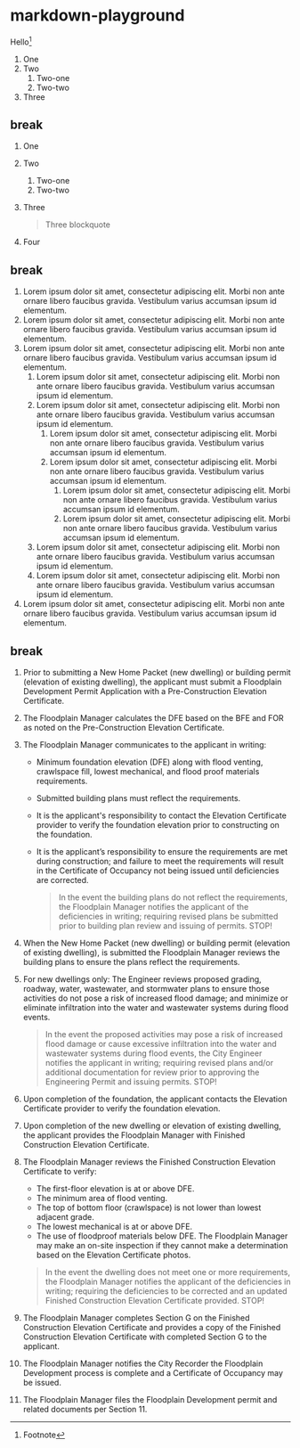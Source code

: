 # markdown-playground

Hello[^1]

[^1]: Footnote

1. One
2. Two
   1. Two-one
   2. Two-two
3. Three

## break

1. One
1. Two
   1. Two-one
   1. Two-two
1. Three

   > Three blockquote

1. Four

## break

1. Lorem ipsum dolor sit amet, consectetur adipiscing elit. Morbi non ante ornare libero faucibus gravida. Vestibulum varius accumsan ipsum id elementum.
1. Lorem ipsum dolor sit amet, consectetur adipiscing elit. Morbi non ante ornare libero faucibus gravida. Vestibulum varius accumsan ipsum id elementum.
1. Lorem ipsum dolor sit amet, consectetur adipiscing elit. Morbi non ante ornare libero faucibus gravida. Vestibulum varius accumsan ipsum id elementum.
    1. Lorem ipsum dolor sit amet, consectetur adipiscing elit. Morbi non ante ornare libero faucibus gravida. Vestibulum varius accumsan ipsum id elementum.
    1. Lorem ipsum dolor sit amet, consectetur adipiscing elit. Morbi non ante ornare libero faucibus gravida. Vestibulum varius accumsan ipsum id elementum.
        1. Lorem ipsum dolor sit amet, consectetur adipiscing elit. Morbi non ante ornare libero faucibus gravida. Vestibulum varius accumsan ipsum id elementum.
        1. Lorem ipsum dolor sit amet, consectetur adipiscing elit. Morbi non ante ornare libero faucibus gravida. Vestibulum varius accumsan ipsum id elementum.
            1. Lorem ipsum dolor sit amet, consectetur adipiscing elit. Morbi non ante ornare libero faucibus gravida. Vestibulum varius accumsan ipsum id elementum.
            1. Lorem ipsum dolor sit amet, consectetur adipiscing elit. Morbi non ante ornare libero faucibus gravida. Vestibulum varius accumsan ipsum id elementum.
    1. Lorem ipsum dolor sit amet, consectetur adipiscing elit. Morbi non ante ornare libero faucibus gravida. Vestibulum varius accumsan ipsum id elementum.
    1. Lorem ipsum dolor sit amet, consectetur adipiscing elit. Morbi non ante ornare libero faucibus gravida. Vestibulum varius accumsan ipsum id elementum.
1. Lorem ipsum dolor sit amet, consectetur adipiscing elit. Morbi non ante ornare libero faucibus gravida. Vestibulum varius accumsan ipsum id elementum.

## break

1. Prior to submitting a New Home Packet (new dwelling) or building permit (elevation of existing dwelling), the applicant must submit a Floodplain Development Permit Application with a Pre-Construction Elevation Certificate.
1. The Floodplain Manager calculates the DFE based on the BFE and FOR as noted on the Pre-Construction Elevation Certificate.
1. The Floodplain Manager communicates to the applicant in writing:
    - Minimum foundation elevation (DFE) along with flood venting, crawlspace fill, lowest mechanical, and flood proof materials requirements.
    - Submitted building plans must reflect the requirements.
    - It is the applicant's responsibility to contact the Elevation Certificate provider to verify the foundation elevation prior to constructing on the foundation.
    - It is the applicant’s responsibility to ensure the requirements are met during construction; and failure to meet the requirements will result in the Certificate of Occupancy not being issued until deficiencies are corrected.

        > In the event the building plans do not reflect the requirements, the Floodplain Manager notifies the applicant of the deficiencies in writing; requiring revised plans be submitted prior to building plan review and issuing of permits. STOP!

1. When the New Home Packet (new dwelling) or building permit (elevation of existing dwelling), is submitted the Floodplain Manager reviews the building plans to ensure the plans reflect the requirements.

1. For new dwellings only: The Engineer reviews proposed grading, roadway, water, wastewater, and stormwater plans to ensure those activities do not pose a risk of increased flood damage; and minimize or eliminate infiltration into the water and wastewater systems during flood events.

    > In the event the proposed activities may pose a risk of increased flood damage or cause excessive infiltration into the water and wastewater systems during flood events, the City Engineer notifies the applicant in writing; requiring revised plans and/or additional documentation for review prior to approving the Engineering Permit and issuing permits. STOP!

1. Upon completion of the foundation, the applicant contacts the Elevation Certificate provider to verify the foundation elevation.
1. Upon completion of the new dwelling or elevation of existing dwelling, the applicant provides the Floodplain Manager with Finished Construction Elevation Certificate.
1. The Floodplain Manager reviews the Finished Construction Elevation Certificate to verify:
    - The first-floor elevation is at or above DFE.
    - The minimum area of flood venting.
    - The top of bottom floor (crawlspace) is not lower than lowest adjacent grade.
    - The lowest mechanical is at or above DFE.
    - The use of floodproof materials below DFE. The Floodplain Manager may make an on-site inspection if they cannot make a determination based on the Elevation Certificate photos.

    > In the event the dwelling does not meet one or more requirements, the Floodplain Manager notifies the applicant of the deficiencies in writing; requiring the deficiencies to be corrected and an updated Finished Construction Elevation Certificate provided. STOP!

1. The Floodplain Manager completes Section G on the Finished Construction Elevation Certificate and provides a copy of the Finished Construction Elevation Certificate with completed Section G to the applicant.
1. The Floodplain Manager notifies the City Recorder the Floodplain Development process is complete and a Certificate of Occupancy may be issued.
1. The Floodplain Manager files the Floodplain Development permit and related documents per Section 11.
